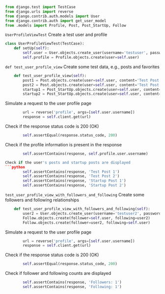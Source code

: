 ```python
from django.test import TestCase
from django.urls import reverse
from django.contrib.auth.models import User
from django.contrib.auth import get_user_model
from .models import Profile, Post, Post_StartUp, Follow
```

`UserProfileViewTest`
Create a test user and profile
```python
class UserProfileViewTest(TestCase):
    def setUp(self):
        self.user = User.objects.create_user(username='testuser', password='testpassword')
        self.profile = Profile.objects.create(user=self.user)
```

`def test_user_profile_view`
Create some test data, e.g., posts and favorites
```python
    def test_user_profile_view(self):
        post1 = Post.objects.create(user=self.user, content='Test Post 1')
        post2 = Post.objects.create(user=self.user, content='Test Post 2')
        startup1 = Post_StartUp.objects.create(user=self.user, content='Startup Post 1')
        startup2 = Post_StartUp.objects.create(user=self.user, content='Startup Post 2')
```
Simulate a request to the user profile page
```python
        url = reverse('profile', args=[self.user.username])
        response = self.client.get(url)
```
Check if the response status code is 200 (OK)
```python
        self.assertEqual(response.status_code, 200)
```

Check if the profile information is present in the response
```python
        self.assertContains(response, self.profile.user.username)

Check if the user's posts and startup posts are displayed
```python
        self.assertContains(response, 'Test Post 1')
        self.assertContains(response, 'Test Post 2')
        self.assertContains(response, 'Startup Post 1')
        self.assertContains(response, 'Startup Post 2')
```

`test_user_profile_view_with_followers_and_following`
Create some followers and following relationships
```python
    def test_user_profile_view_with_followers_and_following(self):
        user2 = User.objects.create_user(username='testuser2', password='testpassword')
        Follow.objects.create(follower=self.user, following=user2)
        Follow.objects.create(follower=user2, following=self.user)
```

Simulate a request to the user profile page
```python
        url = reverse('profile', args=[self.user.username])
        response = self.client.get(url)
```
Check if the response status code is 200 (OK)
```python
        self.assertEqual(response.status_code, 200)
```
 Check if follower and following counts are displayed
```python
        self.assertContains(response, 'Followers: 1')
        self.assertContains(response, 'Following: 1')
```
